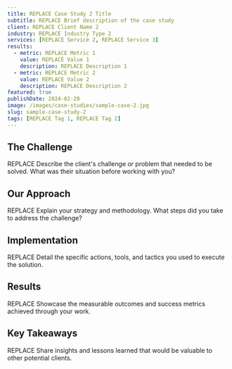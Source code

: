 ```yaml
---
title: REPLACE Case Study 2 Title
subtitle: REPLACE Brief description of the case study
client: REPLACE Client Name 2
industry: REPLACE Industry Type 2
services: [REPLACE Service 2, REPLACE Service 3]
results: 
  - metric: REPLACE Metric 1
    value: REPLACE Value 1
    description: REPLACE Description 1
  - metric: REPLACE Metric 2  
    value: REPLACE Value 2
    description: REPLACE Description 2
featured: true
publishDate: 2024-02-20
image: /images/case-studies/sample-case-2.jpg
slug: sample-case-study-2
tags: [REPLACE Tag 1, REPLACE Tag 2]
---
```


## The Challenge

REPLACE Describe the client's challenge or problem that needed to be solved. What was their situation before working with you?

## Our Approach

REPLACE Explain your strategy and methodology. What steps did you take to address the challenge?

## Implementation

REPLACE Detail the specific actions, tools, and tactics you used to execute the solution.

## Results

REPLACE Showcase the measurable outcomes and success metrics achieved through your work.

## Key Takeaways

REPLACE Share insights and lessons learned that would be valuable to other potential clients.
